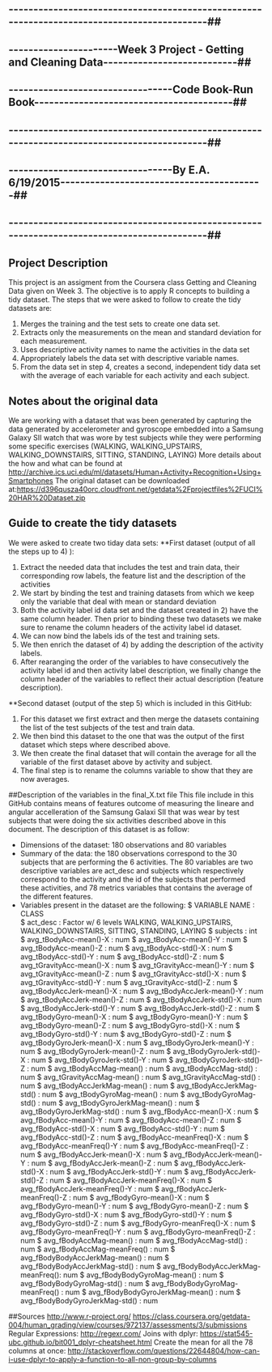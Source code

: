 ## -------------------------------------------------------------------------------------------##
## ----------------------Week 3 Project - Getting and Cleaning Data---------------------------##
## ---------------------------------Code Book-Run Book----------------------------------------##
## -------------------------------------------------------------------------------------------##
## ---------------------------------By E.A. 6/19/2015-----------------------------------------##
## -------------------------------------------------------------------------------------------##

## Project Description
This project is an assigment from the Coursera class Getting and Cleaning Data given on Week 3. The objective is to apply R concepts to 
building a tidy dataset.
The steps that we were asked to follow to create the tidy datasets are:
 1) Merges the training and the test sets to create one data set.
 2) Extracts only the measurements on the mean and standard deviation for each measurement. 
 3) Uses descriptive activity names to name the activities in the data set
 4) Appropriately labels the data set with descriptive variable names. 
 5) From the data set in step 4, creates a second, independent tidy data set with the average of each variable for each activity and each subject.

## Notes about the original data
We are working with a dataset that was been generated by capturing the data generated by accelerometer 
and gyroscope embedded into a Samsung Galaxy SII watch that was wore by test subjects while they were
performing some specific exercises (WALKING, WALKING_UPSTAIRS, WALKING_DOWNSTAIRS, SITTING, STANDING, LAYING)
More details about the how and what can be found at http://archive.ics.uci.edu/ml/datasets/Human+Activity+Recognition+Using+Smartphones
The original dataset can be downloaded at:https://d396qusza40orc.cloudfront.net/getdata%2Fprojectfiles%2FUCI%20HAR%20Dataset.zip

## Guide to create the tidy datasets
We were asked to create two tiday data sets:
**First dataset (output of all the steps up to 4) ):
1) Extract the needed data that includes the test and train data, their corresponding row labels, the feature list and the description of the activities
2) We start by binding the test and training datasets from which we keep only the variable that deal with mean or standard deviation
3) Both the activity label id data set and the dataset created in 2) have the same column header. Then prior to binding these two datasets we make sure to rename the column headers of the activity label id dataset.
4) We can now bind the labels ids of the test and training sets.
5) We then enrich the dataset of 4) by adding the description of the activity labels.
4) After rearanging the order of the variables to have consecutively the activity label id and then activity label description, we finally change the column header of the variables to reflect their actual description (feature description).

**Second dataset (output of the step 5) which is included in this GitHub:
1) For this dataset we first extract and then merge the datasets containing the list of the test subjects of the test and train data.
2) We then bind this dataset to the one that was the output of the first dataset which steps where described above.
3) We then create the final dataset that will contain the average for all the variable of the first dataset above by activity and subject.
4) The final step is to rename the columns variable to show that they are now averages.

##Description of the variables in the final_X.txt file
This file include in this GitHub contains means of features outcome of measuring the lineare and angular accelleration of the Samsung Galaxi SII that was wear by test subjects that were doing the six activities described above in this document. The description of this dataset is as follow:
 - Dimensions of the dataset: 180 observations and 80 variables
 - Summary of the data: the 180 observations correspond to the 30 subjects that are performing the 6 activities. The 80 variables are two descriptive variables are act_desc and subjects which respectively correspond to the activity and the id of the subjects that performed these activities, and 78 metrics variables that contains the average of the different features.
 - Variables present in the dataset are the following:
 $ VARIABLE NAME                     : CLASS    
 $ act_desc                          : Factor w/ 6 levels WALKING, WALKING_UPSTAIRS, WALKING_DOWNSTAIRS, SITTING, STANDING, LAYING
 $ subjects                          : int
 $ avg_tBodyAcc-mean()-X             : num
 $ avg_tBodyAcc-mean()-Y             : num
 $ avg_tBodyAcc-mean()-Z             : num
 $ avg_tBodyAcc-std()-X              : num
 $ avg_tBodyAcc-std()-Y              : num
 $ avg_tBodyAcc-std()-Z              : num
 $ avg_tGravityAcc-mean()-X          : num
 $ avg_tGravityAcc-mean()-Y          : num
 $ avg_tGravityAcc-mean()-Z          : num
 $ avg_tGravityAcc-std()-X           : num
 $ avg_tGravityAcc-std()-Y           : num
 $ avg_tGravityAcc-std()-Z           : num
 $ avg_tBodyAccJerk-mean()-X         : num
 $ avg_tBodyAccJerk-mean()-Y         : num
 $ avg_tBodyAccJerk-mean()-Z         : num
 $ avg_tBodyAccJerk-std()-X          : num
 $ avg_tBodyAccJerk-std()-Y          : num
 $ avg_tBodyAccJerk-std()-Z          : num
 $ avg_tBodyGyro-mean()-X            : num
 $ avg_tBodyGyro-mean()-Y            : num
 $ avg_tBodyGyro-mean()-Z            : num
 $ avg_tBodyGyro-std()-X             : num
 $ avg_tBodyGyro-std()-Y             : num
 $ avg_tBodyGyro-std()-Z             : num
 $ avg_tBodyGyroJerk-mean()-X        : num
 $ avg_tBodyGyroJerk-mean()-Y        : num
 $ avg_tBodyGyroJerk-mean()-Z        : num
 $ avg_tBodyGyroJerk-std()-X         : num
 $ avg_tBodyGyroJerk-std()-Y         : num
 $ avg_tBodyGyroJerk-std()-Z         : num
 $ avg_tBodyAccMag-mean()            : num
 $ avg_tBodyAccMag-std()             : num
 $ avg_tGravityAccMag-mean()         : num
 $ avg_tGravityAccMag-std()          : num
 $ avg_tBodyAccJerkMag-mean()        : num
 $ avg_tBodyAccJerkMag-std()         : num
 $ avg_tBodyGyroMag-mean()           : num
 $ avg_tBodyGyroMag-std()            : num
 $ avg_tBodyGyroJerkMag-mean()       : num
 $ avg_tBodyGyroJerkMag-std()        : num
 $ avg_fBodyAcc-mean()-X             : num
 $ avg_fBodyAcc-mean()-Y             : num
 $ avg_fBodyAcc-mean()-Z             : num
 $ avg_fBodyAcc-std()-X              : num
 $ avg_fBodyAcc-std()-Y              : num
 $ avg_fBodyAcc-std()-Z              : num
 $ avg_fBodyAcc-meanFreq()-X         : num
 $ avg_fBodyAcc-meanFreq()-Y         : num
 $ avg_fBodyAcc-meanFreq()-Z         : num
 $ avg_fBodyAccJerk-mean()-X         : num
 $ avg_fBodyAccJerk-mean()-Y         : num
 $ avg_fBodyAccJerk-mean()-Z         : num
 $ avg_fBodyAccJerk-std()-X          : num
 $ avg_fBodyAccJerk-std()-Y          : num
 $ avg_fBodyAccJerk-std()-Z          : num
 $ avg_fBodyAccJerk-meanFreq()-X     : num
 $ avg_fBodyAccJerk-meanFreq()-Y     : num
 $ avg_fBodyAccJerk-meanFreq()-Z     : num
 $ avg_fBodyGyro-mean()-X            : num
 $ avg_fBodyGyro-mean()-Y            : num
 $ avg_fBodyGyro-mean()-Z            : num
 $ avg_fBodyGyro-std()-X             : num
 $ avg_fBodyGyro-std()-Y             : num
 $ avg_fBodyGyro-std()-Z             : num
 $ avg_fBodyGyro-meanFreq()-X        : num
 $ avg_fBodyGyro-meanFreq()-Y        : num
 $ avg_fBodyGyro-meanFreq()-Z        : num
 $ avg_fBodyAccMag-mean()            : num
 $ avg_fBodyAccMag-std()             : num
 $ avg_fBodyAccMag-meanFreq()        : num
 $ avg_fBodyBodyAccJerkMag-mean()    : num
 $ avg_fBodyBodyAccJerkMag-std()     : num
 $ avg_fBodyBodyAccJerkMag-meanFreq(): num
 $ avg_fBodyBodyGyroMag-mean()       : num
 $ avg_fBodyBodyGyroMag-std()        : num
 $ avg_fBodyBodyGyroMag-meanFreq()   : num
 $ avg_fBodyBodyGyroJerkMag-mean()   : num
 $ avg_fBodyBodyGyroJerkMag-std()    : num
 
 ##Sources
http://www.r-project.org/
https://class.coursera.org/getdata-004/human_grading/view/courses/972137/assessments/3/submissions
Regular Expressions: http://regexr.com/
Joins with dplyr: https://stat545-ubc.github.io/bit001_dplyr-cheatsheet.html
Create the mean for all the 78 columns at once: http://stackoverflow.com/questions/22644804/how-can-i-use-dplyr-to-apply-a-function-to-all-non-group-by-columns